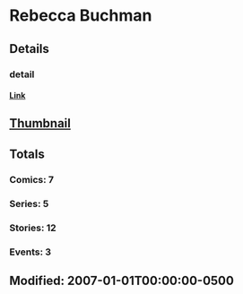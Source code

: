 # Rebecca  Buchman 
## Details
### detail
#### [Link](http://marvel.com/comics/creators/10091/rebecca_buchman?utm_campaign=apiRef&utm_source=225578a89fc76f3d20fbffda5d17a88d)
## [Thumbnail](http://i.annihil.us/u/prod/marvel/i/mg/b/40/image_not_available.jpg)
## Totals
### Comics: 7
### Series: 5
### Stories: 12
### Events: 3
## Modified: 2007-01-01T00:00:00-0500